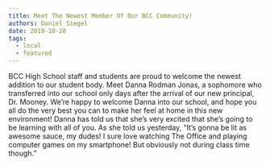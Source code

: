 ```yaml
---
title: Meet The Newest Member Of Our BCC Community!
authors: Daniel Siegel
date: 2019-10-28
tags:
  - local
  - featured
---
```


BCC High School staff and students are proud to welcome the newest addition to our student body. Meet Danna Rodman Jonas, a sophomore who transferred into our school only days after the arrival of our new principal, Dr. Mooney. We’re happy to welcome Danna into our school, and hope you all do the very best you can to make her feel at home in this new environment! Danna has told us that she’s very excited that she’s going to be learning with all of you. As she told us yesterday, “It’s gonna be lit as awesome sauce, my dudes! I sure love watching The Office and playing computer games on my smartphone! But obviously not during class time though.”
